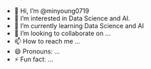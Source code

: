 - 👋 Hi, I’m @minyoung0719
- 👀 I’m interested in Data Science and AI.
- 🌱 I’m currently learning Data Science and AI
- 💞️ I’m looking to collaborate on ...
- 📫 How to reach me ...
- 😄 Pronouns: ...
- ⚡ Fun fact: ...

<!---
minyoung0719/minyoung0719 is a ✨ special ✨ repository because its `README.md` (this file) appears on your GitHub profile.
You can click the Preview link to take a look at your changes.
--->
